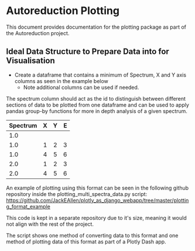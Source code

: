 # Autoreduction Plotting

This document provides documentation for the plotting package as part of the Autoreduction project.

## Ideal Data Structure to Prepare Data into for Visualisation

- Create a dataframe that contains a minimum of Spectrum, X and Y axis columns as seen in the 
example below 
    - Note additional columns can be used if needed. 

The spectrum column should act as the id to distinguish between different sections of data to be 
plotted from one dataframe and can be used to apply pandas group-by functions for more in depth 
analysis of a given spectrum. 

|Spectrum | X      | Y   | E  |
| :---    | :---: |:---:| ---:|
| 1.0     |       |     |     |
| 1.0     | 1     | 2   | 3   |
| 1.0     | 4     | 5   | 6   |
| 2.0     | 1     | 2   | 3   |
| 2.0     | 4     | 5   | 6   |


An example of plotting using this format can be seen in the following github repository inside 
the plotting_multi_spectra_data.py script:
https://github.com/JackEAllen/plotly_as_django_webapp/tree/master/plotting_format_example

This code is kept in a separate repository due to it's size, meaning it would not align with the 
rest of the project. 

The script shows one method of converting data to this format and one method of plotting data of 
this format as part of a Plotly Dash app.
